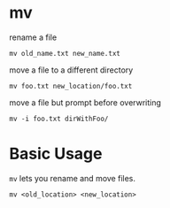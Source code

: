# mv

rename a file

    mv old_name.txt new_name.txt

move a file to a different directory

    mv foo.txt new_location/foo.txt

move a file but prompt before overwriting

    mv -i foo.txt dirWithFoo/


# Basic Usage

`mv` lets you rename and move files.

    mv <old_location> <new_location>
